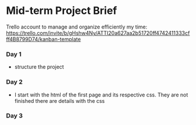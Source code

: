 # Mid-term Project Brief

Trello account to manage and organize efficiently my time:
https://trello.com/invite/b/gHshw4Ny/ATTI20a627aa2b51720ff4742411333cfff4B8799D74/kanban-template

### Day 1

- structure the project

### Day 2

- I start with the html of the first page and its respective css. They are not finished there are details with the css

### Day 3

